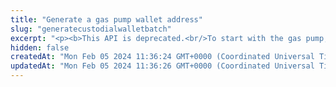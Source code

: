 ```yaml
---
title: "Generate a gas pump wallet address"
slug: "generatecustodialwalletbatch"
excerpt: "<p><b>This API is deprecated.<br/>To start with the gas pump, use the <a href=\"#operation/PrecalculateGasPumpAddresses\">API for precalculating the gas pump addresses</a>.</b></p><br/>\n<p><b>2 credits per API call</b></p>\n<p>Generate new gas pump smart contract address on the blockchain. This address enables custodial providers to receive native assets, ERC20 / ERC721 / ERC1155 tokens on behalf of their customers on dedicated blockchain address, but in the same time it can initiate transfer of those assets away. Gas required for the transfer from that address is going to be deducted from the providers address - the one, which was used to generate the address on the blockchain.</p>\n<p>This operation deploys a smart contract on the blockchain.</p>\n<p>For paid plans, it is possible to pay for the gas costs - you don't have to provide private key or signatureId. Blockchain fees will be covered by your credits.</p>\n<p>This API is supported for the following blockchains:</p>\n<ul>\n<li>BNB Smart Chain</li>\n<li>Celo</li>\n<li>Ethereum</li>\n<li>Harmony</li>\n<li>Klaytn</li>\n<li>Polygon</li>\n<li>TRON</li>\n<li>XinFin</li>\n</ul>"
hidden: false
createdAt: "Mon Feb 05 2024 11:36:24 GMT+0000 (Coordinated Universal Time)"
updatedAt: "Mon Feb 05 2024 11:36:26 GMT+0000 (Coordinated Universal Time)"
---
```

